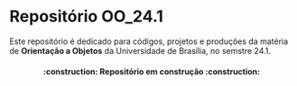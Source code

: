# Repositório OO_24.1
Este repositório é dedicado para códigos, projetos e produções da matéria de **Orientação a Objetos** da Universidade de Brasília, no semstre 24.1. 
<h4 align="center"> 
    :construction:  Repositório em construção  :construction:
</h4>
